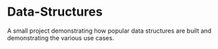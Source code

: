 # Data-Structures
A small project demonstrating how popular data structures are built and demonstrating the various use cases.

